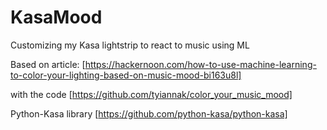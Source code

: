 # KasaMood
Customizing my Kasa lightstrip to react to music using ML

Based on article: [https://hackernoon.com/how-to-use-machine-learning-to-color-your-lighting-based-on-music-mood-bi163u8l]

  with the code [https://github.com/tyiannak/color_your_music_mood]


Python-Kasa library [https://github.com/python-kasa/python-kasa]

